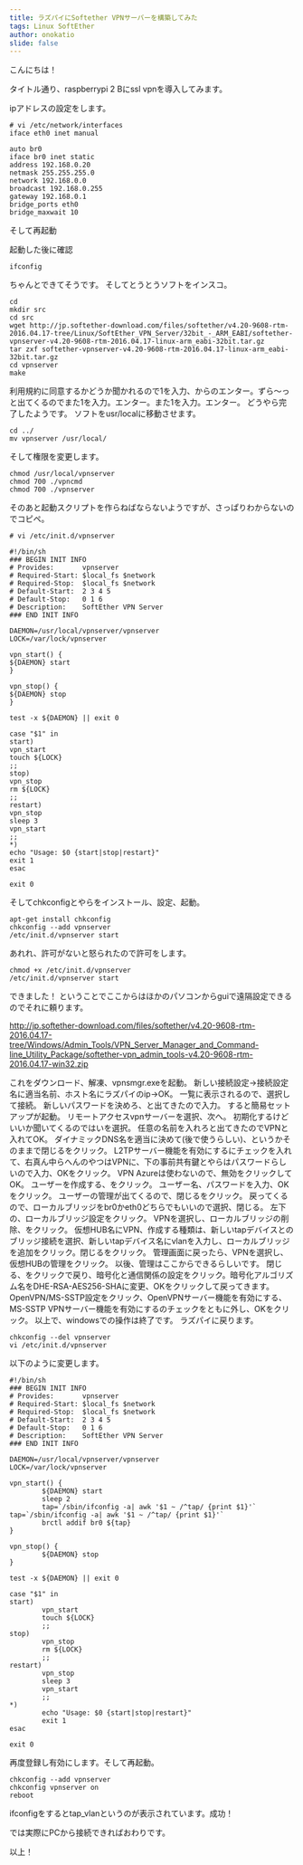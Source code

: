 ```yaml
---
title: ラズパイにSoftether VPNサーバーを構築してみた
tags: Linux SoftEther
author: onokatio
slide: false
---
```

こんにちは！

タイトル通り、raspberrypi 2 Bにssl vpnを導入してみます。

ipアドレスの設定をします。

```
# vi /etc/network/interfaces
iface eth0 inet manual
 
auto br0
iface br0 inet static
address 192.168.0.20
netmask 255.255.255.0
network 192.168.0.0
broadcast 192.168.0.255
gateway 192.168.0.1
bridge_ports eth0
bridge_maxwait 10
```

そして再起動

起動した後に確認

```
ifconfig
```

ちゃんとできてそうです。
そしてとうとうソフトをインスコ。

```
cd
mkdir src
cd src
wget http://jp.softether-download.com/files/softether/v4.20-9608-rtm-2016.04.17-tree/Linux/SoftEther_VPN_Server/32bit_-_ARM_EABI/softether-vpnserver-v4.20-9608-rtm-2016.04.17-linux-arm_eabi-32bit.tar.gz
tar zxf softether-vpnserver-v4.20-9608-rtm-2016.04.17-linux-arm_eabi-32bit.tar.gz
cd vpnserver
make
```

利用規約に同意するかどうか聞かれるので1を入力、からのエンター。ずら～っと出てくるのでまた1を入力。エンター。また1を入力。エンター。
どうやら完了したようです。
ソフトをusr/localに移動させます。

```
cd ../
mv vpnserver /usr/local/
```

そして権限を変更します。

```
chmod /usr/local/vpnserver
chmod 700 ./vpncmd
chmod 700 ./vpnserver
```

そのあと起動スクリプトを作らねばならないようですが、さっぱりわからないのでコピペ。

```
# vi /etc/init.d/vpnserver
 
#!/bin/sh
### BEGIN INIT INFO
# Provides:       vpnserver
# Required-Start: $local_fs $network
# Required-Stop:  $local_fs $network
# Default-Start:  2 3 4 5
# Default-Stop:   0 1 6
# Description:    SoftEther VPN Server
### END INIT INFO
 
DAEMON=/usr/local/vpnserver/vpnserver
LOCK=/var/lock/vpnserver
 
vpn_start() {
${DAEMON} start
}
 
vpn_stop() {
${DAEMON} stop
}
 
test -x ${DAEMON} || exit 0
 
case "$1" in
start)
vpn_start
touch ${LOCK}
;;
stop)
vpn_stop
rm ${LOCK}
;;
restart)
vpn_stop
sleep 3
vpn_start
;;
*)
echo "Usage: $0 {start|stop|restart}"
exit 1
esac
 
exit 0
```

そしてchkconfigとやらをインストール、設定、起動。

```
apt-get install chkconfig
chkconfig --add vpnserver
/etc/init.d/vpnserver start
```

あれれ、許可がないと怒られたので許可をします。

```
chmod +x /etc/init.d/vpnserver
/etc/init.d/vpnserver start
```

できました！
ということでここからはほかのパソコンからguiで遠隔設定できるのでそれに頼ります。

http://jp.softether-download.com/files/softether/v4.20-9608-rtm-2016.04.17-tree/Windows/Admin_Tools/VPN_Server_Manager_and_Command-line_Utility_Package/softether-vpn_admin_tools-v4.20-9608-rtm-2016.04.17-win32.zip

これをダウンロード、解凍、vpnsmgr.exeを起動。
新しい接続設定→接続設定名に適当名前、ホスト名にラズパイのip→OK。
一覧に表示されるので、選択して接続。
新しいパスワードを決めろ、と出てきたので入力。
すると簡易セットアップが起動。
リモートアクセスvpnサーバーを選択、次へ。
初期化するけどいいか聞いてくるのではいを選択。
任意の名前を入れろと出てきたのでVPNと入れてOK。
ダイナミックDNS名を適当に決めて(後で使うらしい)、というかそのままで閉じるをクリック。
L2TPサーバー機能を有効にするにチェックを入れて、右真ん中らへんのやつはVPNに、下の事前共有鍵とやらはパスワードらしいので入力、OKをクリック。
VPN Azureは使わないので、無効をクリックしてOK。
ユーザーを作成する、をクリック。
ユーザー名、パスワードを入力、OKをクリック。
ユーザーの管理が出てくるので、閉じるをクリック。
戻ってくるので、ローカルブリッジをbr0かeth0どちらでもいいので選択、閉じる。
左下の、ローカルブリッジ設定をクリック。
VPNを選択し、ローカルブリッジの削除、をクリック。
仮想HUB名にVPN、作成する種類は、新しいtapデバイスとのブリッジ接続を選択、新しいtapデバイス名にvlanを入力し、ローカルブリッジを追加をクリック。閉じるをクリック。
管理画面に戻ったら、VPNを選択し、仮想HUBの管理をクリック。
以後、管理はここからできるらしいです。
閉じる、をクリックで戻り、暗号化と通信関係の設定をクリック。暗号化アルゴリズム名をDHE-RSA-AES256-SHAに変更、OKをクリックして戻ってきます。
OpenVPN/MS-SSTP設定をクリック、OpenVPNサーバー機能を有効にする、MS-SSTP VPNサーバー機能を有効にするのチェックをともに外し、OKをクリック。
以上で、windowsでの操作は終了です。
ラズパイに戻ります。

```
chkconfig --del vpnserver
vi /etc/init.d/vpnserver
```

以下のように変更します。

```
#!/bin/sh
### BEGIN INIT INFO
# Provides:       vpnserver
# Required-Start: $local_fs $network
# Required-Stop:  $local_fs $network
# Default-Start:  2 3 4 5
# Default-Stop:   0 1 6
# Description:    SoftEther VPN Server
### END INIT INFO
 
DAEMON=/usr/local/vpnserver/vpnserver
LOCK=/var/lock/vpnserver
 
vpn_start() {
        ${DAEMON} start
        sleep 2
        tap=`/sbin/ifconfig -a| awk '$1 ~ /^tap/ {print $1}'` tap=`/sbin/ifconfig -a| awk '$1 ~ /^tap/ {print $1}'`
        brctl addif br0 ${tap}
}
 
vpn_stop() {
        ${DAEMON} stop
}
 
test -x ${DAEMON} || exit 0
 
case "$1" in
start)
        vpn_start
        touch ${LOCK}
        ;;
stop)
        vpn_stop
        rm ${LOCK}
        ;;
restart)
        vpn_stop
        sleep 3
        vpn_start
        ;;
*)
        echo "Usage: $0 {start|stop|restart}"
        exit 1
esac
 
exit 0
```

再度登録し有効にします。そして再起動。

```
chkconfig --add vpnserver
chkconfig vpnserver on
reboot
```

ifconfigをするとtap_vlanというのが表示されています。成功！

では実際にPCから接続できればおわりです。

以上！

